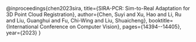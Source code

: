 @inproceedings{chen2023sira,
  title={SIRA-PCR: Sim-to-Real Adaptation for 3D Point Cloud Registration},
  author={Chen, Suyi and Xu, Hao and Li, Ru and Liu, Guanghui and Fu, Chi-Wing and Liu, Shuaicheng},
  booktitle={International Conference on Computer Vision},
  pages={14394--14405},
  year={2023}
}